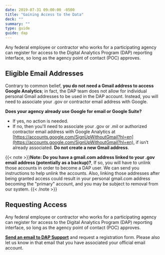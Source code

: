 ```yaml
---
date: 2019-07-31 09:00:00 -0500
title: "Gaining Access to the Data"
deck: ""
summary: ""
type: guide
guide: dap
---
```


Any federal employee or contractor who works for a participating agency can register for access to the Digital Analytics Program (DAP) reporting interface, so long as the agency point of contact (POC) approves.

## Eligible Email Addresses

Contrary to common belief, **you do not need a Gmail address to access Google Analytics**; in fact, the DAP team does not allow for individual personal Gmail addresses to be used in the DAP account. Instead, you will need to associate your .gov or contractor email address with Google. 

**Does your agency already use Google for email or Google Suite?**

- If yes, no action is needed.
- If no, then you'll need to associate your .gov or .mil or authorized contractor email address with Google Analytics at [https://accounts.google.com/SignUpWithoutGmail?hl=en](https://accounts.google.com/SignUpWithoutGmail?hl=en), if isn’t already associated. **Do not create a new Gmail address**.

{{< note >}}**Note: Do you have a gmail.com address linked to your .gov email address (potentially as a backup)?**, If so, you will have to unlink those accounts in order to become a DAP user. We can send you instructions to help unlink the accounts. Also, linking those addresses after being granted access could result in your personal gmail.com address becoming the "primary" account, and you may be subject to removal from our system.
{{< /note >}}


## Requesting Access
Any federal employee or contractor who works for a participating agency can register for access to the Digital Analytics Program (DAP) reporting interface, so long as the agency point of contact (POC) approves.

[**Send an email to DAP Support**](http://dap@support.digitalgov.gov?subject=registration%20form%20request) and request a registration form. Please also let us know in that email that you have associated your official email account. 

